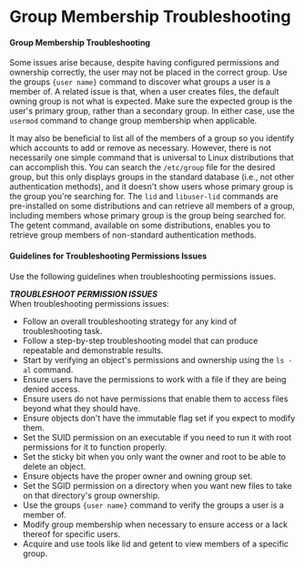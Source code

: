 # Group Membership Troubleshooting

#### Group Membership Troubleshooting

Some issues arise because, despite having configured permissions and ownership correctly, the user may not be placed in the correct group. Use the groups `{user name}` command to discover what groups a user is a member of. A related issue is that, when a user creates files, the default owning group is not what is expected. Make sure the expected group is the user's primary group, rather than a secondary group. In either case, use the `usermod` command to change group membership when applicable.

It may also be beneficial to list all of the members of a group so you identify which accounts to add or remove as necessary. However, there is not necessarily one simple command that is universal to Linux distributions that can accomplish this. You can search the `/etc/group` file for the desired group, but this only displays groups in the standard database (i.e., not other authentication methods), and it doesn't show users whose primary group is the group you're searching for. The `lid` and `libuser-lid` commands are pre-installed on some distributions and can retrieve all members of a group, including members whose primary group is the group being searched for. The getent command, available on some distributions, enables you to retrieve group members of non-standard authentication methods.

#### Guidelines for Troubleshooting Permissions Issues

Use the following guidelines when troubleshooting permissions issues.

**_TROUBLESHOOT PERMISSION ISSUES_**  
When troubleshooting permissions issues:

-   Follow an overall troubleshooting strategy for any kind of troubleshooting task.
-   Follow a step-by-step troubleshooting model that can produce repeatable and demonstrable results.
-   Start by verifying an object's permissions and ownership using the `ls -al` command.
-   Ensure users have the permissions to work with a file if they are being denied access.
-   Ensure users do not have permissions that enable them to access files beyond what they should have.
-   Ensure objects don't have the immutable flag set if you expect to modify them.
-   Set the SUID permission on an executable if you need to run it with root permissions for it to function properly.
-   Set the sticky bit when you only want the owner and root to be able to delete an object.
-   Ensure objects have the proper owner and owning group set.
-   Set the SGID permission on a directory when you want new files to take on that directory's group ownership.
-   Use the groups `{user name}` command to verify the groups a user is a member of.
-   Modify group membership when necessary to ensure access or a lack thereof for specific users.
-   Acquire and use tools like lid and getent to view members of a specific group.